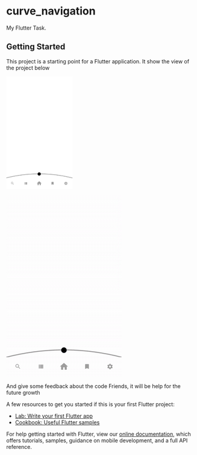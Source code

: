 # curve_navigation

My Flutter Task.

## Getting Started

This project is a starting point for a Flutter application. It show the view of the project below 

<img src="https://github.com/Balakumaran18/BK/blob/master/project/Task/curve_navigation/test2.jpg" width="35%" height="20%">

![Alt GIF](https://github.com/Balakumaran18/BK/blob/master/project/Task/curve_navigation/curved.gif)

And give some feedback about the code Friends, it will be help for the future growth

A few resources to get you started if this is your first Flutter project:

- [Lab: Write your first Flutter app](https://flutter.dev/docs/get-started/codelab)
- [Cookbook: Useful Flutter samples](https://flutter.dev/docs/cookbook)

For help getting started with Flutter, view our
[online documentation](https://flutter.dev/docs), which offers tutorials,
samples, guidance on mobile development, and a full API reference.
